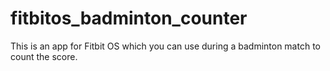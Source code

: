 # fitbitos_badminton_counter
This is an app for Fitbit OS which you can use during a badminton match to count the score.
